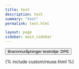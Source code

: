 ```yaml
---
title: test
description: test
summary: "test"
permalink: test.html

layout: page
sidebar: main_sidebar
---
```



<button data-toggle="collapse" data-target="#demo">Brannmuråpninger testmiljø: DPE</button>

<div id="demo" class="collapse">

{% include custom/reuse.html %}


</div>
